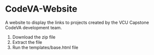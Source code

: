 # CodeVA-Website
A website to display the links to projects created by the VCU Capstone CodeVA development team.

1. Download the zip file
2. Extract the file
3. Run the templates/base.html file
